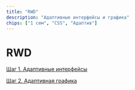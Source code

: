 ```yaml
---
title: "RWD"
description: "Адаптивные интерфейсы и графика"
chips: ["1 сем", "CSS", "Адаптив"]
---
```


# RWD

[Шаг 1. Адаптивные интерфейсы](/web-course-site/rwd/rwd-media)

[Шаг 2. Адаптивная графика](/web-course-site/rwd/rwd-graph)

